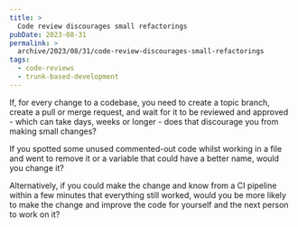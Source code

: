 ```yaml
---
title: >
  Code review discourages small refactorings
pubDate: 2023-08-31
permalink: >
  archive/2023/08/31/code-review-discourages-small-refactorings
tags:
  - code-reviews
  - trunk-based-development
---
```


If, for every change to a codebase, you need to create a topic branch, create a pull or merge request, and wait for it to be reviewed and approved - which can take days, weeks or longer - does that discourage you from making small changes?

If you spotted some unused commented-out code whilst working in a file and went to remove it or a variable that could have a better name, would you change it?

Alternatively, if you could make the change and know from a CI pipeline within a few minutes that everything still worked, would you be more likely to make the change and improve the code for yourself and the next person to work on it?
